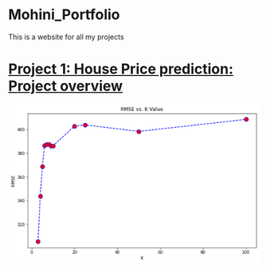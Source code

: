 # Mohini_Portfolio
This is a website for all my projects
# [Project 1: House Price prediction: Project overview](https://github.com/saythename1725/House-price-prediction-/blob/main/House%20price%20prediction.ipynb)
![](/images/download.png)
